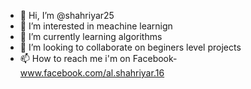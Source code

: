 - 👋 Hi, I’m @shahriyar25
- 👀 I’m interested in meachine learnign
- 🌱 I’m currently learning algorithms
- 💞️ I’m looking to collaborate on beginers level projects
- 📫 How to reach me i'm on Facebook- www.facebook.com/al.shahriyar.16 

<!---
shahriyar25/shahriyar25 is a ✨ special ✨ repository because its `README.md` (this file) appears on your GitHub profile.
You can click the Preview link to take a look at your changes.
--->
